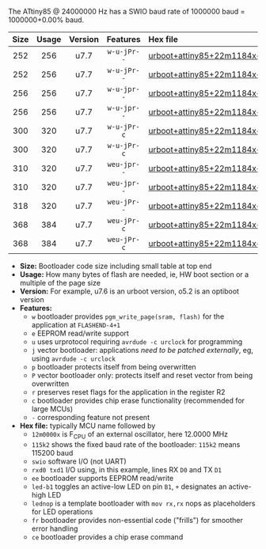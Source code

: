 The ATtiny85 @ 24000000 Hz has a SWIO baud rate of 1000000 baud = 1000000+0.00% baud.

|Size|Usage|Version|Features|Hex file|
|:-:|:-:|:-:|:-:|:--|
|252|256|u7.7|`w-u-jPr--`|[urboot+attiny85+22m1184x++921k6_swio_rxb4_txb3_led+b1.hex](https://raw.githubusercontent.com/stefanrueger/urboot.hex/main/mcus/attiny85/external_oscillator/fcpu+22m1184_Hz/br++921k6_bps/urboot+attiny85+22m1184x++921k6_swio_rxb4_txb3_led+b1.hex)|
|252|256|u7.7|`w-u-jPr--`|[urboot+attiny85+22m1184x++921k6_swio_rxb4_txb3_lednop.hex](https://raw.githubusercontent.com/stefanrueger/urboot.hex/main/mcus/attiny85/external_oscillator/fcpu+22m1184_Hz/br++921k6_bps/urboot+attiny85+22m1184x++921k6_swio_rxb4_txb3_lednop.hex)|
|256|256|u7.7|`w-u-jpr--`|[urboot+attiny85+22m1184x++921k6_swio_rxb4_txb3_led+b1_fr.hex](https://raw.githubusercontent.com/stefanrueger/urboot.hex/main/mcus/attiny85/external_oscillator/fcpu+22m1184_Hz/br++921k6_bps/urboot+attiny85+22m1184x++921k6_swio_rxb4_txb3_led+b1_fr.hex)|
|256|256|u7.7|`w-u-jpr--`|[urboot+attiny85+22m1184x++921k6_swio_rxb4_txb3_lednop_fr.hex](https://raw.githubusercontent.com/stefanrueger/urboot.hex/main/mcus/attiny85/external_oscillator/fcpu+22m1184_Hz/br++921k6_bps/urboot+attiny85+22m1184x++921k6_swio_rxb4_txb3_lednop_fr.hex)|
|300|320|u7.7|`w-u-jPr-c`|[urboot+attiny85+22m1184x++921k6_swio_rxb4_txb3_led+b1_fr_ce.hex](https://raw.githubusercontent.com/stefanrueger/urboot.hex/main/mcus/attiny85/external_oscillator/fcpu+22m1184_Hz/br++921k6_bps/urboot+attiny85+22m1184x++921k6_swio_rxb4_txb3_led+b1_fr_ce.hex)|
|300|320|u7.7|`w-u-jPr-c`|[urboot+attiny85+22m1184x++921k6_swio_rxb4_txb3_lednop_fr_ce.hex](https://raw.githubusercontent.com/stefanrueger/urboot.hex/main/mcus/attiny85/external_oscillator/fcpu+22m1184_Hz/br++921k6_bps/urboot+attiny85+22m1184x++921k6_swio_rxb4_txb3_lednop_fr_ce.hex)|
|310|320|u7.7|`weu-jpr--`|[urboot+attiny85+22m1184x++921k6_swio_rxb4_txb3_ee_led+b1.hex](https://raw.githubusercontent.com/stefanrueger/urboot.hex/main/mcus/attiny85/external_oscillator/fcpu+22m1184_Hz/br++921k6_bps/urboot+attiny85+22m1184x++921k6_swio_rxb4_txb3_ee_led+b1.hex)|
|310|320|u7.7|`weu-jpr--`|[urboot+attiny85+22m1184x++921k6_swio_rxb4_txb3_ee_lednop.hex](https://raw.githubusercontent.com/stefanrueger/urboot.hex/main/mcus/attiny85/external_oscillator/fcpu+22m1184_Hz/br++921k6_bps/urboot+attiny85+22m1184x++921k6_swio_rxb4_txb3_ee_lednop.hex)|
|318|320|u7.7|`weu-jPr--`|[urboot+attiny85+22m1184x++921k6_swio_rxb4_txb3_ee.hex](https://raw.githubusercontent.com/stefanrueger/urboot.hex/main/mcus/attiny85/external_oscillator/fcpu+22m1184_Hz/br++921k6_bps/urboot+attiny85+22m1184x++921k6_swio_rxb4_txb3_ee.hex)|
|368|384|u7.7|`weu-jPr-c`|[urboot+attiny85+22m1184x++921k6_swio_rxb4_txb3_ee_led+b1_fr_ce.hex](https://raw.githubusercontent.com/stefanrueger/urboot.hex/main/mcus/attiny85/external_oscillator/fcpu+22m1184_Hz/br++921k6_bps/urboot+attiny85+22m1184x++921k6_swio_rxb4_txb3_ee_led+b1_fr_ce.hex)|
|368|384|u7.7|`weu-jPr-c`|[urboot+attiny85+22m1184x++921k6_swio_rxb4_txb3_ee_lednop_fr_ce.hex](https://raw.githubusercontent.com/stefanrueger/urboot.hex/main/mcus/attiny85/external_oscillator/fcpu+22m1184_Hz/br++921k6_bps/urboot+attiny85+22m1184x++921k6_swio_rxb4_txb3_ee_lednop_fr_ce.hex)|

- **Size:** Bootloader code size including small table at top end
- **Usage:** How many bytes of flash are needed, ie, HW boot section or a multiple of the page size
- **Version:** For example, u7.6 is an urboot version, o5.2 is an optiboot version
- **Features:**
  + `w` bootloader provides `pgm_write_page(sram, flash)` for the application at `FLASHEND-4+1`
  + `e` EEPROM read/write support
  + `u` uses urprotocol requiring `avrdude -c urclock` for programming
  + `j` vector bootloader: applications *need to be patched externally*, eg, using `avrdude -c urclock`
  + `p` bootloader protects itself from being overwritten
  + `P` vector bootloader only: protects itself and reset vector from being overwritten
  + `r` preserves reset flags for the application in the register R2
  + `c` bootloader provides chip erase functionality (recommended for large MCUs)
  + `-` corresponding feature not present
- **Hex file:** typically MCU name followed by
  + `12m0000x` is F<sub>CPU</sub> of an external oscillator, here 12.0000 MHz
  + `115k2` shows the fixed baud rate of the bootloader: `115k2` means 115200 baud
  + `swio` software I/O (not UART)
  + `rxd0 txd1` I/O using, in this example, lines RX `D0` and TX `D1`
  + `ee` bootloader supports EEPROM read/write
  + `led-b1` toggles an active-low LED on pin `B1`, `+` designates an active-high LED
  + `lednop` is a template bootloader with `mov rx,rx` nops as placeholders for LED operations
  + `fr` bootloader provides non-essential code ("frills") for smoother error handling
  + `ce` bootloader provides a chip erase command
